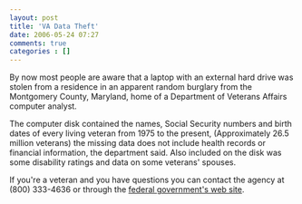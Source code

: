 ```yaml
---
layout: post
title: 'VA Data Theft'
date: 2006-05-24 07:27
comments: true
categories : []
---  
```


By now most people are aware that a laptop with an external hard drive was stolen from a residence in an apparent random burglary from the Montgomery County, Maryland, home of a Department of Veterans Affairs computer analyst.

The computer disk contained the names, Social Security numbers and birth dates of every living veteran from 1975 to the present, (Approximately 26.5 million veterans) the missing data does not include health records or financial information, the department said. Also included on the disk was some disability ratings and data on some veterans' spouses.

If you're a veteran and you have questions you can contact the agency at (800) 333-4636 or through the <a href="www.firstgov.gov">federal government's web site</a>. 

